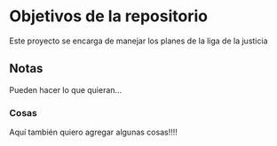 # Objetivos de la repositorio

Este proyecto se encarga de manejar los planes de la liga de la justicia


## Notas
Pueden hacer lo que quieran...

### Cosas
Aquí también quiero agregar algunas cosas!!!!
